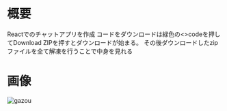 # 概要
Reactでのチャットアプリを作成
コードをダウンロードは緑色の<>codeを押してDownload ZIPを押すとダウンロードが始まる。
その後ダウンロードしたzipファイルを全て解凍を行うことで中身を見れる
# 画像
![gazou](https://d.kuku.lu/ws7u4jncb)
